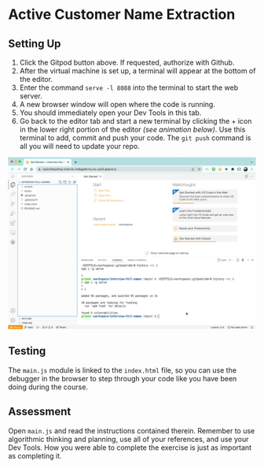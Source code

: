 # Active Customer Name Extraction

## Setting Up

1. Click the Gitpod button above. If requested, authorize with Github.
2. After the virtual machine is set up, a terminal will appear at the bottom of the editor.
3. Enter the command `serve -l 8088` into the terminal to start the web server.
4. A new browser window will open where the code is running.
5. You should immediately open your Dev Tools in this tab.
6. Go back to the editor tab and start a new terminal by clicking the + icon in the lower right portion of the editor _(see animation below)_. Use this terminal to add, commit and push your code. The `git push` command is all you will need to update your repo.

![animation for starting web server and new terminal](./demo.gif)

## Testing

The `main.js` module is linked to the `index.html` file, so you can use the debugger in the browser to step through your code like you have been doing during the course.

## Assessment

Open `main.js` and read the instructions contained therein. Remember to use algorithmic thinking and planning, use all of your references, and use your Dev Tools. How you were able to complete the exercise is just as important as completing it.